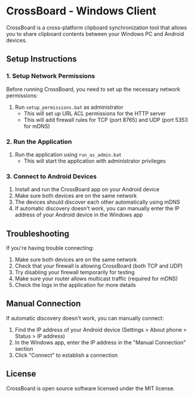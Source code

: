 # CrossBoard - Windows Client

CrossBoard is a cross-platform clipboard synchronization tool that allows you to share clipboard contents between your Windows PC and Android devices.

## Setup Instructions

### 1. Setup Network Permissions

Before running CrossBoard, you need to set up the necessary network permissions:

1. Run `setup_permissions.bat` as administrator
   - This will set up URL ACL permissions for the HTTP server
   - This will add firewall rules for TCP (port 8765) and UDP (port 5353 for mDNS)

### 2. Run the Application

1. Run the application using `run_as_admin.bat`
   - This will start the application with administrator privileges

### 3. Connect to Android Devices

1. Install and run the CrossBoard app on your Android device
2. Make sure both devices are on the same network
3. The devices should discover each other automatically using mDNS
4. If automatic discovery doesn't work, you can manually enter the IP address of your Android device in the Windows app

## Troubleshooting

If you're having trouble connecting:

1. Make sure both devices are on the same network
2. Check that your firewall is allowing CrossBoard (both TCP and UDP)
3. Try disabling your firewall temporarily for testing
4. Make sure your router allows multicast traffic (required for mDNS)
5. Check the logs in the application for more details

## Manual Connection

If automatic discovery doesn't work, you can manually connect:

1. Find the IP address of your Android device (Settings > About phone > Status > IP address)
2. In the Windows app, enter the IP address in the "Manual Connection" section
3. Click "Connect" to establish a connection

## License

CrossBoard is open source software licensed under the MIT license. 